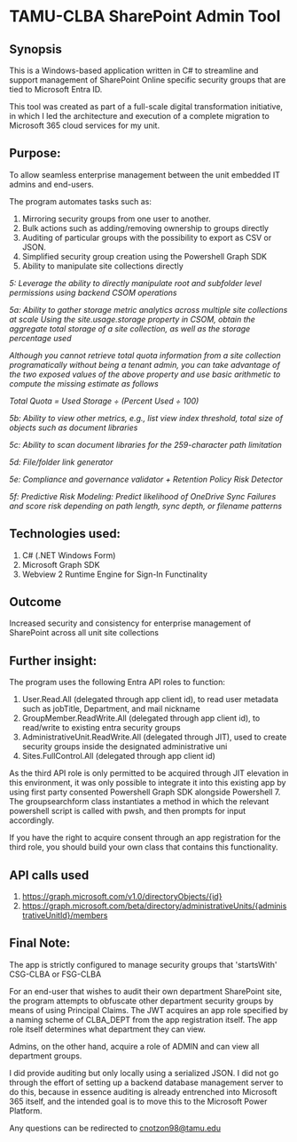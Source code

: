 # TAMU-CLBA SharePoint Admin Tool

## Synopsis
This is a Windows-based application written in C# to streamline and support management of SharePoint Online specific security groups that are tied to Microsoft Entra ID. 

This tool was created as part of a full-scale digital transformation initiative, in which I led the architecture and execution of a complete migration to Microsoft 365 cloud services for my unit.

## Purpose:
To allow seamless enterprise management between the unit embedded IT admins and end-users.

The program automates tasks such as:
1. Mirroring security groups from one user to another.
2. Bulk actions such as adding/removing ownership to groups directly
3. Auditing of particular groups with the possibility to export as CSV or JSON.
4. Simplified security group creation using the Powershell Graph SDK
5. Ability to manipulate site collections directly

_5: Leverage the ability to directly manipulate root and subfolder level permissions using backend CSOM operations_

_5a: Ability to gather storage metric analytics across multiple site collections at scale_
_Using the site.usage.storage property in CSOM, obtain the aggregate total storage of a site collection, as well as the storage percentage used_

_Although you cannot retrieve total quota information from a site collection programatically without being a tenant admin, you can take advantage of the two exposed values of the above property and use basic arithmetic to compute the missing estimate as follows_

_Total Quota = Used Storage ÷ (Percent Used ÷ 100)_

_5b: Ability to view other metrics, e.g., list view index threshold, total size of objects such as document libraries_

_5c: Ability to scan document libraries for the 259-character path limitation_

_5d: File/folder link generator_

_5e: Compliance and governance validator + Retention Policy Risk Detector_

_5f: Predictive Risk Modeling: Predict likelihood of OneDrive Sync Failures and score risk depending on path length, sync depth, or filename patterns_

## Technologies used:

1. C# (.NET Windows Form)
2. Microsoft Graph SDK
3. Webview 2 Runtime Engine for Sign-In Functinality

## Outcome
Increased security and consistency for enterprise management of SharePoint across all unit site collections

## Further insight:
The program uses the following Entra API roles to function:
1. User.Read.All (delegated through app client id), to read user metadata such as jobTitle, Department, and mail nickname
2. GroupMember.ReadWrite.All (delegated through app client id), to read/write to existing entra security groups
3. AdministrativeUnit.ReadWrite.All (delegated through JIT), used to create security groups inside the designated administrative uni
4. Sites.FullControl.All (delegated through app client id)

As the third API role is only permitted to be acquired through JIT elevation in this environment, it was only possible to integrate it into this existing app by using first party consented Powershell Graph SDK alongside Powershell 7.
The groupsearchform class instantiates a method in which the relevant powershell script is called with pwsh, and then prompts for input accordingly.

If you have the right to acquire consent through an app registration for the third role, you should build your own class that contains this functionality.

## API calls used 

1. https://graph.microsoft.com/v1.0/directoryObjects/{id}
2. https://graph.microsoft.com/beta/directory/administrativeUnits/{administrativeUnitId}/members

## Final Note:

The app is strictly configured to manage security groups that 'startsWith' CSG-CLBA or FSG-CLBA 

For an end-user that wishes to audit their own department SharePoint site, the program attempts to obfuscate other department security groups by means of using Principal Claims.
The JWT acquires an app role specified by a naming scheme of CLBA_DEPT from the app registration itself. The app role itself determines what department they can view.

Admins, on the other hand, acquire a role of ADMIN and can view all department groups.

I did provide auditing but only locally using a serialized JSON.
I did not go through the effort of setting up a backend database management server to do this, because in essence auditing is already entrenched into Microsoft 365 itself, and the intended goal is to move this to the Microsoft Power Platform.

Any questions can be redirected to cnotzon98@tamu.edu




